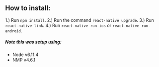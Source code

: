 ## How to install: 
1.) Run `npm install`.
2.) Run the command `react-native upgrade`.
3.) Run `react-native link`.
4.) Run `react-native run-ios` or `react-native run-android`.

##### Note this was setup using:
- Node v6.11.4
- NMP v4.6.1
